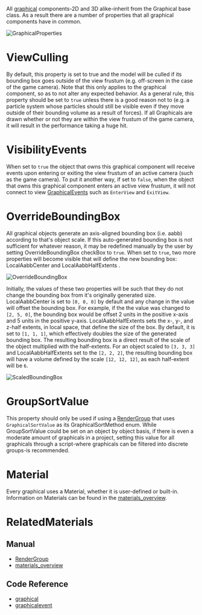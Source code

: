 All [graphical](https://github.com/ZilchEngine/ZilchDocs/blob/master/code_reference/class_reference/graphical.markdown) components-2D and 3D alike-inherit from the Graphical base class. As a result there are a number of properties that all graphical components have in common.



![GraphicalProperties](https://media.githubusercontent.com/media/ZilchEngine/ZilchFiles/master/doc_files/66457.png)


 # ViewCulling

By default, this property is set to true and the model will be culled if its bounding box goes outside of the view frustum (e.g. off-screen in the case of the game camera). Note that this only applies to the graphical component, so as to not alter any expected behavior. As a general rule, this property should be set to `true` unless there is a good reason not to (e.g. a particle system whose particles should still be visible even if they move outside of their bounding volume as a result of forces). If all Graphicals are drawn whether or not they are within the view frustum of the game camera, it will result in the performance taking a huge hit.

 # VisibilityEvents

When set to `true` the object that owns this graphical component will receive events upon entering or exiting the view frustum of an active camera (such as the game camera). To put it another way, if set to `false`, when the object that owns this graphical component enters an active view frustum, it will not connect to view [GraphicalEvents](https://github.com/ZilchEngine/ZilchDocs/blob/master/code_reference/class_reference/graphicalevent.markdown) such as `EnterView` and `ExitView`.

 # OverrideBoundingBox

All graphical objects generate an axis-aligned bounding box (i.e. aabb) according to that's object scale.  If this auto-generated bounding box is not sufficient for whatever reason, it may be redefined manually by the user by setting OverrideBoundingBox checkBox to `true`. When set to `true`, two more properties will become visible that will define the new bounding box: LocalAabbCenter  and LocalAabbHalfExtents .



![OverrideBoundingBox](https://media.githubusercontent.com/media/ZilchEngine/ZilchFiles/master/doc_files/47714.png)


Initially, the values of these two properties will be such that they do not change the bounding box from it's originally generated size. LocalAabbCenter  is set to `[0, 0, 0]` by default and any change in the value will offset the bounding box. For example, if the the value was changed to `[2, 5, 0]`, the bounding box would be offset 2 units in the positive x-axis and 5 units in the positive y-axis. LocalAabbHalfExtents  sets the x-, y-, and z-half extents, in local space, that define the size of the box. By default, it is set to `[1, 1, 1]`, which effectively doubles the size of the generated bounding box. The resulting bounding box is a direct result of the scale of the object multiplied with the half-extents. For an object scaled to `[3, 3, 3]` and LocalAabbHalfExtents  set to the `[2, 2, 2]`, the resulting bounding box will have a volume defined by the scale `[12, 12, 12]`, as each half-extent will be `6`.



![ScaledBoundingBox](https://media.githubusercontent.com/media/ZilchEngine/ZilchFiles/master/doc_files/66459.png)


 # GroupSortValue

This property should only be used if using a [RenderGroup](https://github.com/ZilchEngine/ZilchDocs/blob/master/zero_editor_documentation/zeromanual/graphics/rendergroups.markdown) that uses `GraphicalSortValue` as its GraphicalSortMethod enum. While GroupSortValue  could be set on an object by object basis, if there is even a moderate amount of graphicals in a project, setting this value for all graphicals through a script-where graphicals can be filtered into discrete groups-is recommended.

 # Material

Every graphical uses a Material, whether it is user-defined or built-in. Information on Materials can be found in the [materials_overview](https://github.com/ZilchEngine/ZilchDocs/blob/master/zero_editor_documentation/zeromanual/graphics/materials/materials_overview.markdown).

 # RelatedMaterials
 ## Manual
- [RenderGroup](https://github.com/ZilchEngine/ZilchDocs/blob/master/zero_editor_documentation/zeromanual/graphics/rendergroups.markdown)
- [materials_overview](https://github.com/ZilchEngine/ZilchDocs/blob/master/zero_editor_documentation/zeromanual/graphics/materials/materials_overview.markdown)

 ## Code Reference
- [graphical](https://github.com/ZilchEngine/ZilchDocs/blob/master/code_reference/class_reference/graphical.markdown)
- [graphicalevent](https://github.com/ZilchEngine/ZilchDocs/blob/master/code_reference/class_reference/graphicalevent.markdown)
 

 